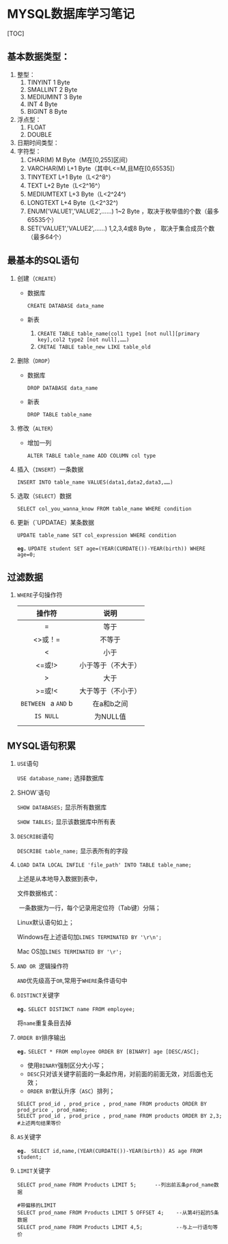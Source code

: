 # MYSQL数据库学习笔记

[TOC]



## 基本数据类型：

1. 整型：
   1. TINYINT        1 Byte
   2. SMALLINT     2 Byte
   3. MEDIUMINT  3 Byte
   4. INT                  4 Byte
   5. BIGINT            8 Byte
2. 浮点型：
   1. FLOAT
   2. DOUBLE
3. 日期时间类型：
4. 字符型：
   1. CHAR(M)                    M Byte（M在[0,255]区间）
   2. VARCHAR(M)             L+1 Byte（其中L<=M,且M在[0,65535]）
   3. TINYTEXT                   L+1 Byte（L<2^8^）
   4. TEXT                           L+2 Byte（L<2^16^）
   5. MEDIUMTEXT           L+3 Byte（L<2^24^)
   6. LONGTEXT                L+4 Byte（L<2^32^)
   7. ENUM('VALUE1','VALUE2',……)         1~2 Byte ，取决于枚举值的个数（最多65535个）
   8. SET('VALUE1','VALUE2',……)              1,2,3,4或8 Byte ， 取决于集合成员个数（最多64个）

## 最基本的SQL语句

1. 创建（`CREATE`）

   * 数据库

     `CREATE DATABASE data_name`

   * 新表

     1. `CREATE TABLE table_name(col1 type1 [not null][primary key],col2 type2 [not null],……)`
     2. `CRETAE TABLE table_new LIKE table_old`

2. 删除（`DROP`）

   * 数据库

     `DROP DATABASE data_name`

   * 新表

     `DROP TABLE table_name`

3. 修改（`ALTER`）

   * 增加一列

     `ALTER TABLE table_name ADD COLUMN col type`

4. 插入（`INSERT`）一条数据

   `INSERT INTO table_name VALUES(data1,data2,data3,……)`

5. 选取（`SELECT`）数据

   `SELECT col_you_wanna_know FROM table_name WHERE condition`

6. 更新（`UPDATAE）某条数据

   `UPDATE table_name SET col_expression WHERE condition`

   **`eg.`**	`UPDATE student SET age=(YEAR(CURDATE())-YEAR(birth)) WHERE age=0;`



## 过滤数据

1. `WHERE`子句操作符

   |           操作符           |    说明     |
   | :---------------------: | :-------: |
   |            =            |    等于     |
   |          <>或！=          |    不等于    |
   |            <            |    小于     |
   |          <=或!>          | 小于等于（不大于） |
   |            >            |    大于     |
   |          >=或!<          | 大于等于（不小于） |
   | `BETWEEN `  a  `AND`  b |  在a和b之间   |
   |        `IS NULL`        |  为NULL值   |
   |                         |           |

## MYSQL语句积累

1. `USE`语句

   `USE database_name;`		选择数据库

2. SHOW`语句

   `SHOW DATABASES;` 显示所有数据库

   `SHOW TABLES;` 显示该数据库中所有表

3. `DESCRIBE`语句

   `DESCRIBE table_name;` 显示表所有的字段

4. `LOAD DATA LOCAL INFILE 'file_path' INTO TABLE table_name;`

   上述是从本地导入数据到表中，

   文件数据格式：

   ​	一条数据为一行，每个记录用定位符（Tab键）分隔；

   Linux默认语句如上；

   Windows在上述语句加`LINES TERMINATED BY '\r\n';`

   Mac OS加`LINES TERMINATED BY '\r';`

5. `AND OR `逻辑操作符

   `AND`优先级高于`OR`,常用于`WHERE`条件语句中

6. `DISTINCT`关键字

   **`eg.`** `SELECT DISTINCT name FROM employee;`

   将`name`重复条目去掉

7. `ORDER BY`排序输出

   **`eg.`** `SELECT * FROM employee ORDER BY [BINARY] age [DESC/ASC];`

   * 使用`BINARY`强制区分大小写；
   * `DESC`只对该关键字前面的一条起作用，对前面的前面无效，对后面也无效；
   * `ORDER BY`默认升序（`ASC`）排列；

   ```mysql
   SELECT prod_id , prod_price , prod_name FROM products ORDER BY prod_price , prod_name;
   SELECT prod_id , prod_price , prod_name FROM products ORDER BY 2,3;
   #上述两句结果等价
   ```

8. `AS`关键字

   **`eg.`** ` SELECT id,name,(YEAR(CURDATE())-YEAR(birth)) AS age FROM student;`

9. `LIMIT`关键字

   ```mysql
   SELECT prod_name FROM Products LIMIT 5;      --列出前五条prod_name数据

   #带偏移的LIMIT
   SELECT prod_name FROM Products LIMIT 5 OFFSET 4;    --从第4行起的5条数据
   SELECT prod_name FROM Products LIMIT 4,5;           --与上一行语句等价
   ```

